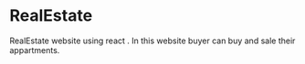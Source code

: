 # RealEstate
RealEstate website using react . In this website buyer can buy and sale their appartments.
